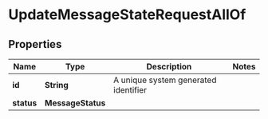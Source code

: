 

# UpdateMessageStateRequestAllOf


## Properties

Name | Type | Description | Notes
------------ | ------------- | ------------- | -------------
**id** | **String** | A unique system generated identifier | 
**status** | **MessageStatus** |  | 



